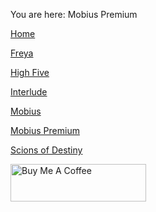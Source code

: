 You are here: Mobius Premium

[Home](https://github.com/nightw0lv/iTopZ-Java)

[Freya](https://github.com/nightw0lv/iTopZ-Java/tree/master/Freya)

[High Five](https://github.com/nightw0lv/iTopZ-Java/tree/master/HighFive)

[Interlude](https://github.com/nightw0lv/iTopZ-Java/tree/master/Interlude)

[Mobius](https://github.com/nightw0lv/iTopZ-Java/tree/master/Mobius)

[Mobius Premium](https://github.com/nightw0lv/iTopZ-Java/tree/master/MobiusPremium)

[Scions of Destiny](https://github.com/nightw0lv/iTopZ-Java/tree/master/Scions%20of%20Destiny)

<a href="https://www.buymeacoffee.com/night" target="_blank"><img src="https://cdn.buymeacoffee.com/buttons/v2/default-blue.png" alt="Buy Me A Coffee" style="height: 60px !important;width: 217px !important;" ></a>